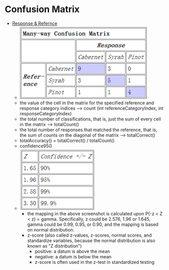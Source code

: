 Confusion Matrix
===
* [Response & Refernce](http://alias-i.com/lingpipe/docs/api/com/aliasi/classify/ConfusionMatrix.html)
	* ![](images/confusion_matrix.png)
	* the value of the cell in the matrix for the specified reference and response category indices --> count (int referenceCategoryIndex, int responseCategoryIndex)
	* the total number of classifications, that is, just the sum of every cell in the matrix --> totalCount()
	* the total number of responses that matched the reference, that is, the sum of counts on the diagonal of the matrix --> totalCorrect()
	* totalAccuracy() = totalCorrect() / totalCount()
	* confidence95() 
	* ![](images/confidence.png)
		* the mapping in the above screenshot is calculated upon P(-z < Z < z) = gamma. Specifically, z could be 2.576, 1.96 or 1.645, gamma could be 0.99, 0.95, or 0.90, and the mapping is based on normal distribution.
		* z-score (also called z-values, z-scores, normal scores, and standardize variables, because the normal distribution is also known as "Z distribution")
			* positive: a datum is above the mean
			* negative: a datum is below the mean
			* z-score is often used in the z-test in standardized testing

